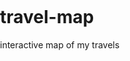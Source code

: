 # travel-map
interactive map of my travels


<!DOCTYPE html>
<html>
  <head>
    <style type="text/css">
      html, body, #map-canvas { height: 100%; margin: 0; padding: 0;}
    </style>
    <script type="text/javascript"
      src="https://maps.googleapis.com/maps/api/js?key=AIzaSyD7U7idtaOrCaYSj4wmiMs8-lwXjL_p1UM">
    </script>
    <script type="text/javascript">
      function initialize() {
        var mapOptions = {
          center: { lat: 54.397, lng: 25.044},
          zoom: 4
        };
        var map = new google.maps.Map(document.getElementById('map-canvas'),
            mapOptions);
      }
      google.maps.event.addDomListener(window, 'load', initialize);
    </script>
  </head>
  <body>
<div id="map-canvas"></div>
  </body>
</html>
